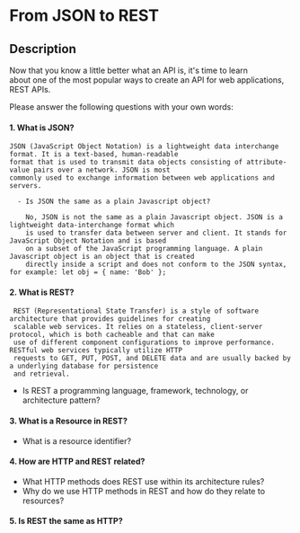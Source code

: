 # From JSON to REST

## Description

Now that you know a little better what an API is, it's time to learn  
about one of the most popular ways to create an API for web applications, REST APIs.

Please answer the following questions with your own words:

#### 1. What is JSON?
    
    JSON (JavaScript Object Notation) is a lightweight data interchange format. It is a text-based, human-readable 
    format that is used to transmit data objects consisting of attribute-value pairs over a network. JSON is most 
    commonly used to exchange information between web applications and servers.
    
      - Is JSON the same as a plain Javascript object?
        
        No, JSON is not the same as a plain Javascript object. JSON is a lightweight data-interchange format which 
        is used to transfer data between server and client. It stands for JavaScript Object Notation and is based 
        on a subset of the JavaScript programming language. A plain Javascript object is an object that is created 
        directly inside a script and does not conform to the JSON syntax, for example: let obj = { name: 'Bob' };

     
#### 2. What is REST?

     REST (Representational State Transfer) is a style of software architecture that provides guidelines for creating
     scalable web services. It relies on a stateless, client-server protocol, which is both cacheable and that can make
     use of different component configurations to improve performance. RESTful web services typically utilize HTTP 
     requests to GET, PUT, POST, and DELETE data and are usually backed by a underlying database for persistence 
     and retrieval.


   - Is REST a programming language, framework, technology, or architecture pattern?
   
#### 3. What is a Resource in REST?
   - What is a resource identifier?
   
#### 4. How are HTTP and REST related?
   - What HTTP methods does REST use within its architecture rules?
   - Why do we use HTTP methods in REST and how do they relate to resources?
   
#### 5. Is REST the same as HTTP?
